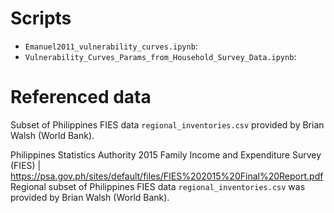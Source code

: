 # Scripts
* `Emanuel2011_vulnerability_curves.ipynb`: 
* `Vulnerability_Curves_Params_from_Household_Survey_Data.ipynb`: 

# Referenced data
Subset of Philippines FIES data `regional_inventories.csv` provided by Brian Walsh (World Bank).

Philippines Statistics Authority 2015 Family Income and Expenditure Survey (FIES) | https://psa.gov.ph/sites/default/files/FIES%202015%20Final%20Report.pdf<br/>
Regional subset of Philippines FIES data `regional_inventories.csv` was provided by Brian Walsh (World Bank).
